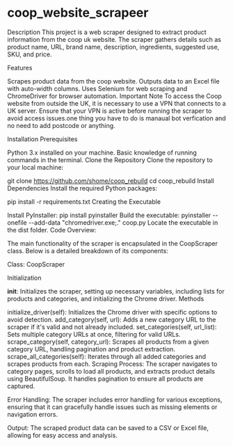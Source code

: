 # coop_website_scrapeer

Description This project is a web scraper designed to extract product information from the coop uk website. The scraper gathers details such as product name, URL, brand name, description, ingredients, suggested use, SKU, and price.

Features

Scrapes product data from the coop website.
Outputs data to an Excel file with auto-width columns.
Uses Selenium for web scraping and ChromeDriver for browser automation.
Important Note To access the Coop website from outside the UK, it is necessary to use a VPN that connects to a UK server. Ensure that your VPN is active before running the scraper to avoid access issues.one thing you have to do is manaual bot verfication and no need to add postcode or anything.

Installation Prerequisites

Python 3.x installed on your machine.
Basic knowledge of running commands in the terminal.
Clone the Repository Clone the repository to your local machine:

git clone https://github.com/shome/coop_rebuild
cd coop_rebuild
Install Dependencies Install the required Python packages:

pip install -r requirements.txt
Creating the Executable

Install PyInstaller:
pip install pyinstaller
Build the executable:
pyinstaller --onefile --add-data "chromedriver.exe;." coop.py
Locate the executable in the dist folder.
Code Overview:

The main functionality of the scraper is encapsulated in the CoopScraper class. Below is a detailed breakdown of its components:

Class: CoopScraper

Initialization

__init__: Initializes the scraper, setting up necessary variables, including lists for products and categories, and initializing the Chrome driver.
Methods

initialize_driver(self): Initializes the Chrome driver with specific options to avoid detection.
add_category(self, url): Adds a new category URL to the scraper if it's valid and not already included.
set_categories(self, url_list): Sets multiple category URLs at once, filtering for valid URLs.
scrape_category(self, category_url): Scrapes all products from a given category URL, handling pagination and product extraction.
scrape_all_categories(self): Iterates through all added categories and scrapes products from each.
Scraping Process: The scraper navigates to category pages, scrolls to load all products, and extracts product details using BeautifulSoup. It handles pagination to ensure all products are captured.

Error Handling: The scraper includes error handling for various exceptions, ensuring that it can gracefully handle issues such as missing elements or navigation errors.

Output: The scraped product data can be saved to a CSV or Excel file, allowing for easy access and analysis.
